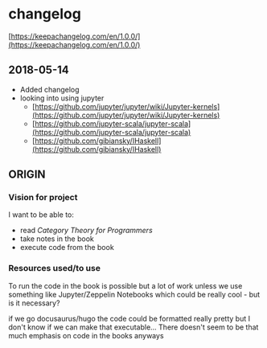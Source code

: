 # changelog

[https://keepachangelog.com/en/1.0.0/](https://keepachangelog.com/en/1.0.0/)

## 2018-05-14

* Added changelog
* looking into using jupyter 
  * [https://github.com/jupyter/jupyter/wiki/Jupyter-kernels](https://github.com/jupyter/jupyter/wiki/Jupyter-kernels) 
  * [https://github.com/jupyter-scala/jupyter-scala](https://github.com/jupyter-scala/jupyter-scala)
  * [https://github.com/gibiansky/IHaskell](https://github.com/gibiansky/IHaskell)

## ORIGIN

### **Vision** for project

I want to be able to:

* read _Category Theory for Programmers_
* take notes in the book
* execute code from the book

### **Resources** used/to use

To run the code in the book is possible but a lot of work unless we use something like Jupyter/Zeppelin Notebooks which could be really cool - but is it necessary?

if we go docusaurus/hugo the code could be formatted really pretty but I don't know if we can make that executable... There doesn't seem to be that much emphasis on code in the books anyways

